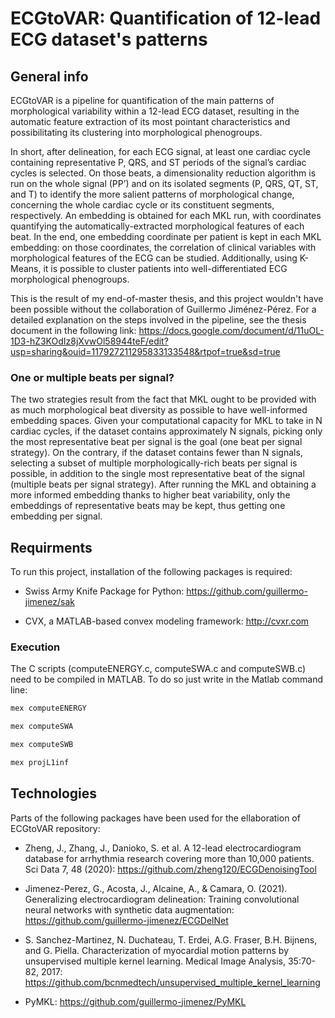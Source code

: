 # ECGtoVAR: Quantification of 12-lead ECG dataset's patterns

## General info
ECGtoVAR is a pipeline for quantification of the main patterns of morphological variability within a 12-lead ECG dataset, resulting in the automatic feature extraction of its most pointant characteristics and possibilitating its clustering into morphological phenogroups.

In short, after delineation, for each ECG signal, at least one cardiac cycle containing representative P, QRS, and ST periods of the signal’s cardiac cycles is selected. On those beats, a dimensionality reduction algorithm is run on the whole signal (PP’) and on its isolated segments (P, QRS, QT, ST, and T) to identify the more salient patterns of morphological change, concerning the whole cardiac cycle or its constituent segments, respectively. An embedding is obtained for each MKL run, with coordinates quantifying the automatically-extracted morphological features of each beat. In the end, one embedding coordinate per patient is kept in each MKL embedding: on those coordinates, the correlation of clinical variables with morphological features of the ECG can be studied. Additionally, using K-Means, it is possible to cluster patients into well-differentiated ECG morphological phenogroups.

This is the result of my end-of-master thesis, and this project wouldn't have been possible without the collaboration of Guillermo Jiménez-Pérez. For  a detailed explanation on the steps involved in the pipeline, see the thesis document in the following link:
https://docs.google.com/document/d/11uOL-1D3-hZ3KOdIz8jXvwOl58944teF/edit?usp=sharing&ouid=117927211295833133548&rtpof=true&sd=true

### One or multiple beats per signal?
The two strategies result from the fact that MKL ought to be provided with as much morphological beat diversity as possible to have well-informed embedding spaces. Given your computational capacity for MKL to take in N cardiac cycles, if the dataset contains approximately N signals, picking only the most representative beat per signal is the goal (one beat per signal strategy). On the contrary, if the dataset contains fewer than N signals, selecting a subset of multiple morphologically-rich beats per signal is possible, in addition to the single most representative beat of the signal (multiple beats per signal strategy). After running the MKL and obtaining a more informed embedding thanks to higher beat variability, only the embeddings of representative beats may be kept, thus getting one embedding per signal.

## Requirments
To run this project, installation of the following packages is required:

* Swiss Army Knife Package for Python: 
https://github.com/guillermo-jimenez/sak

* CVX, a MATLAB-based convex modeling framework:
http://cvxr.com

### Execution
The C scripts (computeENERGY.c, computeSWA.c and computeSWB.c) need to be compiled in MATLAB. To do so just write in the Matlab command line: 

```javascript
mex computeENERGY
```
```javascript
mex computeSWA
```
```javascript
mex computeSWB
```
```javascript
mex projL1inf
```

## Technologies
Parts of the following packages have been used for the ellaboration of ECGtoVAR repository:
* Zheng, J., Zhang, J., Danioko, S. et al. A 12-lead electrocardiogram database for arrhythmia research covering more than 10,000 patients. Sci Data 7, 48 (2020): https://github.com/zheng120/ECGDenoisingTool

* Jimenez-Perez, G., Acosta, J., Alcaine, A., & Camara, O. (2021). Generalizing electrocardiogram delineation: Training convolutional neural networks with synthetic data augmentation: https://github.com/guillermo-jimenez/ECGDelNet

* S. Sanchez-Martinez, N. Duchateau, T. Erdei, A.G. Fraser, B.H. Bijnens, and G. Piella. Characterization of myocardial motion patterns by unsupervised multiple kernel learning. Medical Image Analysis, 35:70-82, 2017: https://github.com/bcnmedtech/unsupervised_multiple_kernel_learning

* PyMKL: https://github.com/guillermo-jimenez/PyMKL

